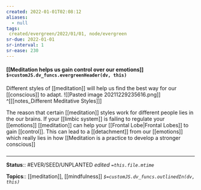 ```yaml
---
created: 2022-01-01T02:08:12 
aliases:
  - null
tags:
 created/evergreen/2022/01/01, node/evergreen
sr-due: 2022-01-01
sr-interval: 1
sr-ease: 230
---
```


#### [[Meditation helps us gain control over our emotions]] `$=customJS.dv_funcs.evergreenHeader(dv, this)`


Different styles of [[meditation]] will help us find the best way for our [[conscious]] to adapt.
 ![[Pasted image 20211229235616.png]]
^[[[notes_Different Meditative Styles]]]

The reason that certain [[meditation]] styles work for different people lies in the our brains. If your [[limbic system]] is failing to regulate your [[emotions]] [[meditation]] can help your [[Frontal Lobe|Frontal Lobes]] to gain [[control]]. This can lead to a [[detachment]] from our [[emotions]] which really lies in how [[Meditation is a practice to develop a stronger conscious]]

### 
<hr class="footnote"/>

**Status**:: #EVER/SEED/UNPLANTED
*edited `=this.file.mtime`*

**Topics**:: [[meditation]], [[mindfulness]]
*`$=customJS.dv_funcs.outlinedIn(dv, this)`*


